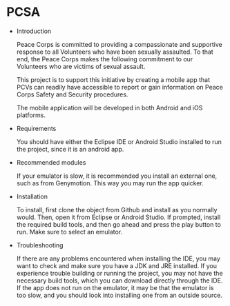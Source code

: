 # PCSA

 * Introduction

    Peace Corps is committed to providing a compassionate and supportive response to 
        all Volunteers who have been sexually assaulted. To that end, the Peace Corps makes 
        the following commitment to our Volunteers who are victims of sexual assault.

    This project is to support this initiative by creating a mobile app that PCVs can readily have accessible to report or gain information on Peace Corps Safety and Security procedures.

    The mobile application will be developed in both Android and iOS platforms.

 * Requirements

    You should have either the Eclipse IDE or Android Studio installed to run the project, since it is an android app. 

 * Recommended modules

    If your emulator is slow, it is recommended you install an external one, such as from Genymotion. This way you may run the app quicker.

 * Installation

    To install, first clone the object from Github and install as you normally would. Then, open it from Eclipse or Android Studio. If prompted, install the required build tools, and then go ahead and press the play button to run. Make sure to select an emulator. 

 * Troubleshooting

    If there are any problems encountered when installing the IDE, you may want to check and make sure you have a JDK and JRE installed. If you experience trouble building or running the project, you may not have the necessary build tools, which you can download directly through the IDE. If the app does not run on the emulator, it may be that the emulator is too slow, and you should look into installing one from an outside source.


